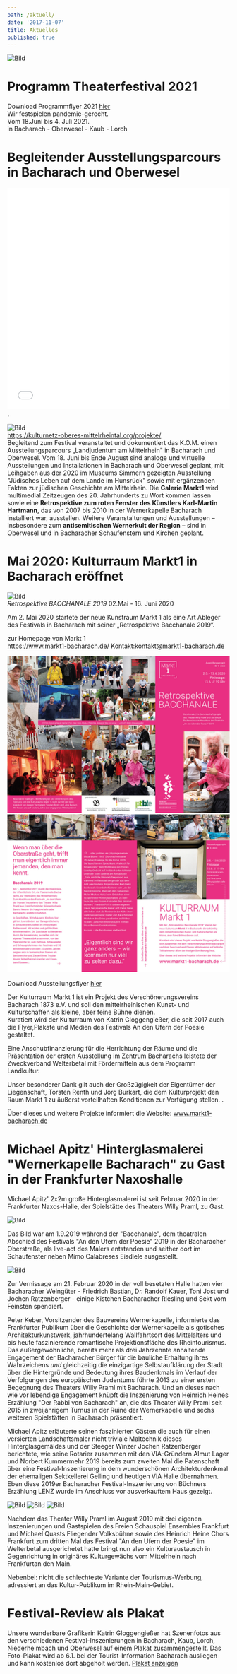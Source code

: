 ```yaml
---
path: /aktuell/
date: '2017-11-07'
title: Aktuelles
published: true
---
```


![Bild](/programmflyer_titel.png)     
# Programm Theaterfestival 2021      
Download Programmflyer 2021 [hier](/Theaterfest_2021_A4_final.pdf)     
Wir festspielen pandemie-gerecht.   
Vom 18.Juni bis 4. Juli 2021.    
in Bacharach - Oberwesel - Kaub - Lorch    




# Begleitender Ausstellungsparcours in Bacharach und Oberwesel 
<iframe allowfullscreen="true" style="border:none;width:100%;height:500px;" src="//e.issuu.com/embed.html?d=theaterfest_2021_web&u=hasenoderbein.de"></iframe>.   

![Bild](/RotesFenster.jpg)   
https://kulturnetz-oberes-mittelrheintal.org/projekte/    
Begleitend zum Festival veranstaltet und dokumentiert das K.O.M. einen Ausstellungsparcours „Landjudentum am Mittelrhein" in Bacharach und Oberwesel.
Vom 18. Juni bis Ende August sind analoge und virtuelle Ausstellungen und Installationen in Bacharach und Oberwesel geplant, mit Leihgaben aus der 2020 im Museums Simmern gezeigten Ausstellung "Jüdisches Leben auf dem Lande im Hunsrück" sowie mit ergänzenden Fakten zur jüdischen Geschichte am Mittelrhein.
Die **Galerie Markt1** wird multimedial Zeitzeugen des 20. Jahrhunderts zu Wort kommen lassen sowie eine **Retrospektive zum roten Fenster des Künstlers Karl-Martin Hartmann**, das von 2007 bis 2010 in der Wernerkapelle Bacharach installiert war, ausstellen.
Weitere Veranstaltungen und Ausstellungen – insbesondere zum **antisemitischen Wernerkult der Region** – sind in Oberwesel und in Bacharacher Schaufenstern und Kirchen geplant.    

      
# Mai 2020: Kulturraum Markt1 in Bacharach eröffnet
![Bild](/logomontage.jpg)     
*Retrospektive  BACCHANALE 2019*  02.Mai - 16. Juni 2020           

Am 2. Mai 2020 startete der neue Kunstraum Markt 1 als eine Art Ableger des Festivals in Bacharach mit seiner „Retrospektive Bacchanale 2019“.   

zur Homepage von Markt 1    
https://www.markt1-bacharach.de/    Kontakt:kontakt@markt1-bacharach.de    

![Bild](/Bacchanale+Markt1_1.jpeg)     
![Bild](/Bacchanale+Markt1_2.jpeg)   

Download Ausstellungsflyer [hier](/Flyer_Bacchanale+Markt-1_Ansicht.pdf)   
 
    

Der Kulturraum Markt 1 ist ein Projekt des Verschönerungsvereins Bacharach 1873 e.V. und soll den mittelrheinischen Kunst- und Kulturschaffen als kleine, aber feine Bühne dienen.    
Kuratiert wird der Kulturraum von Katrin Gloggengießer, die seit 2017 auch die Flyer,Plakate und Medien des Festivals An den Ufern der Poesie gestaltet.   

Eine Anschubfinanzierung für die Herrichtung der Räume und die Präsentation der ersten Ausstellung im Zentrum Bacharachs leistete der Zweckverband Welterbetal mit Fördermitteln aus dem Programm Landkultur.    

Unser besonderer Dank gilt auch der Großzügigkeit der Eigentümer der Liegenschaft, Torsten Renth und Jörg Burkart, die dem Kulturprojekt den Raum Markt 1 zu äußerst vorteilhaften Konditionen zur Verfügung stellen.     .

Über dieses und weitere Projekte informiert die Website:
www.markt1-bacharach.de   


# Michael Apitz' Hinterglasmalerei "Wernerkapelle Bacharach" zu Gast in der Frankfurter Naxoshalle  

Michael Apitz' 2x2m große Hinterglasmalerei ist seit Februar 2020 in der Frankfurter Naxos-Halle, der Spielstätte des Theaters Willy Praml, zu Gast.   


![Bild](/apitz-naxos-vernissage.jpg)  

Das Bild war am 1.9.2019 während der "Bacchanale", dem theatralen Abschied des Festivals "An den Ufern der Poesie" 2019 in der Bacharacher Oberstraße, als live-act des Malers entstanden und seither dort im Schaufenster neben Mimo Calabreses Eisdiele ausgestellt.  
    
![Bild](/Apitz_Bacc-6.jpg)    

Zur Vernissage am 21. Februar 2020 in der voll besetzten Halle hatten vier Bacharacher Weingüter - Friedrich Bastian, Dr. Randolf Kauer, Toni Jost und Jochen Ratzenberger - einige Kistchen Bacharacher Riesling und Sekt vom Feinsten spendiert.    

Peter Keber,  Vorsitzender des Bauvereins Wernerkapelle, informierte das Frankfurter Publikum über die Geschichte der Wernerkapelle als gotisches Architekturkunstwerk, jahrhundertelang Wallfahrtsort des Mittelalters und bis heute faszinierende romantische Projektionsfläche des Rheintourismus. Das außergewöhnliche, bereits mehr als drei Jahrzehnte anhaltende Engagement der Bacharacher Bürger für die bauliche Erhaltung ihres Wahrzeichens *und*  gleichzeitig die einzigartige Selbstaufklärung der Stadt über die Hintergründe und Bedeutung ihres Baudenkmals im Verlauf der Verfolgungen des europäischen Judentums führte 2013 zu einer ersten Begegnung des Theaters Willy Praml mit Bacharach. Und an dieses nach wie vor lebendige Engagement knüpft die Inszenierung von Heinrich Heines Erzählung "Der Rabbi von Bacharach" an, die das Theater Willy Praml  seit 2015 in zweijährigem Turnus in der Ruine der Wernerkapelle und sechs weiteren Spielstätten in Bacharach präsentiert.   
  

Michael Apitz erläuterte seinen faszinierten Gästen die auch für einen versierten Landschaftsmaler nicht triviale Maltechnik dieses Hinterglasgemäldes und der Steeger Winzer Jochen Ratzenberger berichtete, wie seine Rotarier zusammen mit den VIA-Gründern Almut Lager und Norbert Kummermehr 2019 bereits zum zweiten Mal die Patenschaft über eine Festival-Inszenierung in dem wunderschönen Architekturdenkmal der ehemaligen Sektkellerei Geiling und heutigen VIA Halle übernahmen. Eben diese 2019er Bacharacher Festival-Inszenierung von Büchners Erzählung LENZ wurde im Anschluss vor ausverkauftem Haus gezeigt.  

![Bild](/lenz-naxos-2020-1.jpg)
![Bild](/lenz-naxos-2020-2.jpg)
![Bild](/lenz-naxos-2020-3.jpg)

Nachdem das Theater Willy Praml im August 2019 mit drei eigenen Inszenierungen und Gastspielen des Freien Schauspiel Ensembles Frankfurt und Michael Quasts Fliegender Volksbühne sowie des Heinrich Heine Chors Frankfurt zum dritten Mal das Festival "An den Ufern der Poesie" im Welterbetal ausgerichetet hatte bringt nun also ein Kulturaustausch in Gegenrichtung in originäres Kulturgewächs vom Mittelrhein nach Frankfurtan den Main.   

Nebenbei: nicht die schlechteste Variante der Tourismus-Werbung, adressiert an das Kultur-Publikum im Rhein-Main-Gebiet.


# Festival-Review als Plakat
Unsere wunderbare Grafikerin Katrin Gloggengießer hat Szenenfotos aus den verschiedenen Festival-Inszenierungen in Bacharach, Kaub, Lorch,  Niederheimbach und Oberwesel auf einem Plakat zusammengestellt.
Das Foto-Plakat wird ab 6.1. bei der Tourist-Information Bacharach ausliegen und kann kostenlos dort abgeholt werden. 
[Plakat anzeigen](/Festival-Review-Plakat.pdf)




